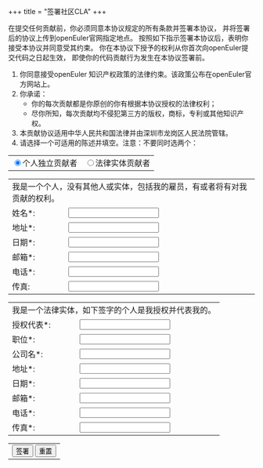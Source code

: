 +++
title = "签署社区CLA"
+++

在提交任何贡献前，你必须同意本协议规定的所有条款并签署本协议，
并将签署后的协议上传到openEuler官网指定地点。
按照如下指示签署本协议后，表明你接受本协议并同意受其约束。
你在本协议下授予的权利从你首次向openEuler提交代码之日起生效，
即使你的代码贡献行为发生在本协议签署前。

1. 你同意接受openEuler 知识产权政策的法律约束。该政策公布在openEuler官方网站上。
2. 你承诺：
    * 你的每次贡献都是你原创的你有根据本协议授权的法律权利；
    * 尽你所知，每次贡献均不侵犯第三方的版权，商标，专利或其他知识产权。
3. 本贡献协议适用中华人民共和国法律并由深圳市龙岗区人民法院管辖。
4. 请选择一个可适用的陈述并填空。注意：不要同时选两个：

<table id="cla-type-table">
    <tr>
        <td>
            <input type="radio" name="cla-type-radio" value="0" checked />个人独立贡献者
        </td>
        <td>
            <input type="radio" name="cla-type-radio" value="1" />法律实体贡献者
        </td>
    </tr>
</table>

<table id="individual-table">
    <tr>
        <td colspan="2">
            我是一个个人，没有其他人或实体，包括我的雇员，有或者将有对我贡献的权利。
        </td>
    </tr>
    <tr>
        <td>
            姓名*:
        </td>
        <td>
            <input type="text" name="individual-name" required = "required" />
        </td>
    </tr>
    <tr>
        <td>
            地址*:
        </td>
        <td>
            <input type="text" id="individual-address" required = "required" />
        </td>
    </tr>
    <tr>
        <td>
            日期*:
        </td>
        <td>
            <input type="text" id="individual-date" required = "required" />
        </td>
    </tr>
    <tr>
        <td>
            邮箱*:
        </td>
        <td>
            <input type="text" id="individual-email" required = "required" />
        </td>
    </tr>
    <tr>
        <td>
            电话*:
        </td>
        <td>
            <input type="text" id="individual-telephone" required = "required" />
        </td>
    </tr>
    <tr>
        <td>
            传真:
        </td>
        <td>
            <input type="text" id="individual-Fax" />
        </td>
    </tr>
</table>

<table id="legalentity-table">
    <tr>
        <td colspan="2">
            我是一个法律实体，如下签字的个人是我授权并代表我的。
        </td>
    </tr>
    <tr>
        <td>
            授权代表*:
        </td>
        <td>
            <input type="text" name="legalentity-name" required = "required" />
        </td>
    </tr>
    <tr>
        <td>
            职位*:
        </td>
        <td>
            <input type="text" id="individual-title" required = "required" />
        </td>
    </tr>
    <tr>
        <td>
            公司名*:
        </td>
        <td>
            <input type="text" id="individual-corporation" required = "required" />
        </td>
    </tr>
    <tr>
        <td>
            地址*:
        </td>
        <td>
            <input type="text" id="individual-address" required = "required" />
        </td>
    </tr>
    <tr>
        <td>
            日期*:
        </td>
        <td>
            <input type="text" id="individual-date" required = "required" />
        </td>
    </tr>
    <tr>
        <td>
            邮箱*:
        </td>
        <td>
            <input type="text" id="individual-email" />
        </td>
    </tr>
    <tr>
        <td>
            电话*:
        </td>
        <td>
            <input type="text" id="individual-telephone" />
        </td>
    </tr>
    <tr>
        <td>
            传真*:
        </td>
        <td>
            <input type="text" id="individual-Fax" />
        </td>
    </tr>
</table>

<table id="cla-table">
    <tr>
        <td>
            <input type="button" id="sign-cla-button" value="签署"/>
            <input type="button" id="reset-cla-button" value="重置"/>
        </td>
    </tr>
</table>